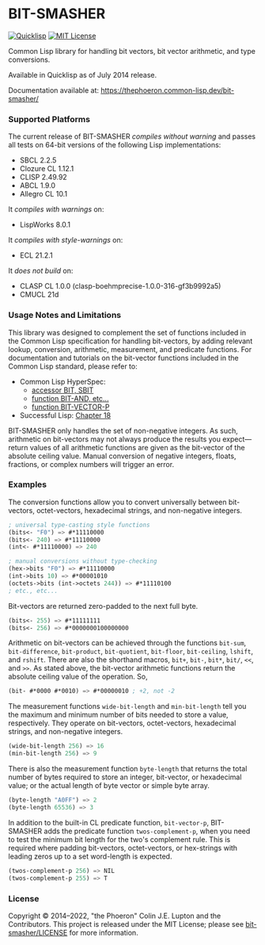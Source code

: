 # BIT-SMASHER

[![Quicklisp](https://quickdocs.org/badge/bit-smasher.svg)](https://quickdocs.org/bit-smasher/)
[![MIT License](https://img.shields.io/badge/license-MIT-blue.svg)](./LICENSE)

Common Lisp library for handling bit vectors, bit vector arithmetic, and type conversions.

Available in Quicklisp as of July 2014 release.

Documentation available at: https://thephoeron.common-lisp.dev/bit-smasher/

### Supported Platforms

The current release of BIT-SMASHER *compiles without warning* and passes all
tests on 64-bit versions of the following Lisp implementations:

- SBCL 2.2.5
- Clozure CL 1.12.1
- CLISP 2.49.92
- ABCL 1.9.0
- Allegro CL 10.1

It *compiles with warnings* on:

- LispWorks 8.0.1

It *compiles with style-warnings* on:

- ECL 21.2.1

It *does not build* on:

- CLASP CL 1.0.0 (clasp-boehmprecise-1.0.0-316-gf3b9992a5)
- CMUCL 21d

### Usage Notes and Limitations

This library was designed to complement the set of functions included in the
Common Lisp specification for handling bit-vectors, by adding relevant lookup,
conversion, arithmetic, measurement, and predicate functions.  For documentation
and tutorials on the bit-vector functions included in the Common Lisp standard,
please refer to:

* Common Lisp HyperSpec:
    * [accessor BIT, SBIT](http://www.lispworks.com/documentation/lw50/CLHS/Body/f_bt_sb.htm)
    * [function BIT-AND, etc...](http://www.lispworks.com/documentation/lw50/CLHS/Body/f_bt_and.htm)
    * [function BIT-VECTOR-P](http://www.lispworks.com/documentation/lw50/CLHS/Body/f_bt_vec.htm)
* Successful Lisp: [Chapter 18](http://psg.com/~dlamkins/sl/chapter18.html)

BIT-SMASHER only handles the set of non-negative integers.  As such, arithmetic
on bit-vectors may not always produce the results you expect&mdash;return values
of all arithmetic functions are given as the bit-vector of the absolute ceiling
value. Manual conversion of negative integers, floats, fractions, or complex
numbers will trigger an error.

### Examples

The conversion functions allow you to convert universally between bit-vectors,
octet-vectors, hexadecimal strings, and non-negative integers.

```lisp
; universal type-casting style functions
(bits<- "F0") => #*11110000
(bits<- 240) => #*11110000
(int<- #*11110000) => 240

; manual conversions without type-checking
(hex->bits "F0") => #*11110000
(int->bits 10) => #*00001010
(octets->bits (int->octets 244)) => #*11110100
; etc., etc...
```

Bit-vectors are returned zero-padded to the next full byte.

```lisp
(bits<- 255) => #*11111111
(bits<- 256) => #*0000000100000000
```

Arithmetic on bit-vectors can be achieved through the functions `bit-sum`,
`bit-difference`, `bit-product`, `bit-quotient`, `bit-floor`, `bit-ceiling`,
`lshift`, and `rshift`.  There are also the shorthand macros, `bit+`, `bit-`,
`bit*`, `bit/`, `<<`, and `>>`.  As stated above, the bit-vector arithmetic
functions return the absolute ceiling value of the operation.  So,

```lisp
(bit- #*0000 #*0010) => #*00000010 ; +2, not -2
```

The measurement functions `wide-bit-length` and `min-bit-length` tell you the
maximum and minimum number of bits needed to store a value, respectively.  They
operate on bit-vectors, octet-vectors, hexadecimal strings, and non-negative
integers.

```lisp
(wide-bit-length 256) => 16
(min-bit-length 256) => 9
```

There is also the measurement function `byte-length` that returns the total
number of bytes required to store an integer, bit-vector, or hexadecimal value;
or the actual length of byte vector or simple byte array.

```lisp
(byte-length "A0FF") => 2
(byte-length 65536) => 3
```

In addition to the built-in CL predicate function, `bit-vector-p`, BIT-SMASHER
adds the predicate function `twos-complement-p`, when you need to test the
minimum bit length for the two's complement rule. This is required where padding
bit-vectors, octet-vectors, or hex-strings with leading zeros up to a set
word-length is expected.

```lisp
(twos-complement-p 256) => NIL
(twos-complement-p 255) => T
```

### License

Copyright &copy; 2014&ndash;2022, "the Phoeron" Colin J.E. Lupton and the
Contributors. This project is released under the MIT License; please see
[bit-smasher/LICENSE](./LICENSE) for more information.
